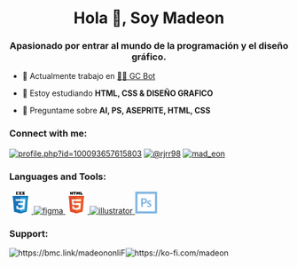 <h1 align="center">Hola 👋, Soy Madeon</h1>
<h3 align="center">Apasionado por entrar al mundo de la programación y el diseño gráfico.</h3>

- 🔭 Actualmente trabajo en [👨‍💻 GC Bot](http://discord.com/oauth2/authorize?client_id=933785571489353738&permissions=536870382718&scope=bot%20applications.commands)

- 🌱 Estoy estudiando **HTML, CSS & DISEÑO GRAFICO**

- 💬 Preguntame sobre **AI, PS, ASEPRITE, HTML, CSS**

<h3 align="left">Connect with me:</h3>
<p align="left">
<a href="https://fb.com/profile.php?id=100093657615803" target="blank"><img align="center" src="https://raw.githubusercontent.com/rahuldkjain/github-profile-readme-generator/master/src/images/icons/Social/facebook.svg" alt="profile.php?id=100093657615803" height="30" width="40" /></a>
<a href="https://instagram.com/@rjrr98" target="blank"><img align="center" src="https://raw.githubusercontent.com/rahuldkjain/github-profile-readme-generator/master/src/images/icons/Social/instagram.svg" alt="@rjrr98" height="30" width="40" /></a>
<a href="https://discord.gg/mad_eon" target="blank"><img align="center" src="https://raw.githubusercontent.com/rahuldkjain/github-profile-readme-generator/master/src/images/icons/Social/discord.svg" alt="mad_eon" height="30" width="40" /></a>
</p>

<h3 align="left">Languages and Tools:</h3>
<p align="left"> <a href="https://www.w3schools.com/css/" target="_blank" rel="noreferrer"> <img src="https://raw.githubusercontent.com/devicons/devicon/master/icons/css3/css3-original-wordmark.svg" alt="css3" width="40" height="40"/> </a> <a href="https://www.figma.com/" target="_blank" rel="noreferrer"> <img src="https://www.vectorlogo.zone/logos/figma/figma-icon.svg" alt="figma" width="40" height="40"/> </a> <a href="https://www.w3.org/html/" target="_blank" rel="noreferrer"> <img src="https://raw.githubusercontent.com/devicons/devicon/master/icons/html5/html5-original-wordmark.svg" alt="html5" width="40" height="40"/> </a> <a href="https://www.adobe.com/in/products/illustrator.html" target="_blank" rel="noreferrer"> <img src="https://www.vectorlogo.zone/logos/adobe_illustrator/adobe_illustrator-icon.svg" alt="illustrator" width="40" height="40"/> </a> <a href="https://www.photoshop.com/en" target="_blank" rel="noreferrer"> <img src="https://raw.githubusercontent.com/devicons/devicon/master/icons/photoshop/photoshop-line.svg" alt="photoshop" width="40" height="40"/> </a> </p>

<h3 align="left">Support:</h3>
<p><a href="https://www.buymeacoffee.com/https://bmc.link/madeononliF"> <img align="left" src="https://cdn.buymeacoffee.com/buttons/v2/default-yellow.png" height="50" width="210" alt="https://bmc.link/madeononliF" /></a><a href="https://ko-fi.com/https://ko-fi.com/madeon"> <img align="left" src="https://cdn.ko-fi.com/cdn/kofi3.png?v=3" height="50" width="210" alt="https://ko-fi.com/madeon" /></a></p><br><br>
